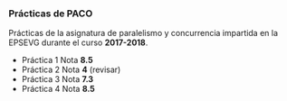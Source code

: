 ### Prácticas de PACO ###

Prácticas de la asignatura de paralelismo y concurrencia impartida en la EPSEVG durante el curso __2017-2018__.

- Práctica 1 Nota __8.5__
- Práctica 2 Nota __4__ (revisar)
- Práctica 3 Nota __7.3__
- Práctica 4 Nota __8.5__
